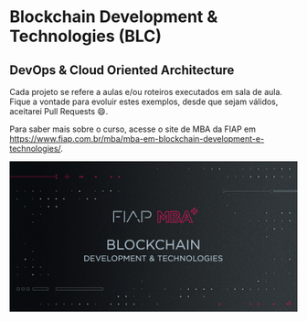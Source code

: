 # Blockchain Development & Technologies (BLC)

## DevOps & Cloud Oriented Architecture

Cada projeto se refere a aulas e/ou roteiros executados em sala de aula.
Fique a vontade para evoluir estes exemplos, desde que sejam válidos, aceitarei Pull Requests :smile:.

Para saber mais sobre o curso, acesse o site de MBA da FIAP em https://www.fiap.com.br/mba/mba-em-blockchain-development-e-technologies/.

![FIAP MBA](../img/blockchain1.png)
